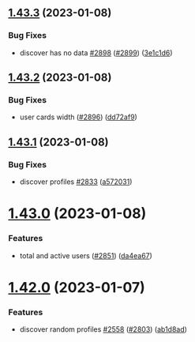 ## [1.43.3](https://github.com/EddieHubCommunity/LinkFree/compare/v1.43.2...v1.43.3) (2023-01-08)


### Bug Fixes

* discover has no data [#2898](https://github.com/EddieHubCommunity/LinkFree/issues/2898) ([#2899](https://github.com/EddieHubCommunity/LinkFree/issues/2899)) ([3e1c1d6](https://github.com/EddieHubCommunity/LinkFree/commit/3e1c1d652d85f4a630b3df081176f453a6927fbc))



## [1.43.2](https://github.com/EddieHubCommunity/LinkFree/compare/v1.43.1...v1.43.2) (2023-01-08)


### Bug Fixes

* user cards width ([#2896](https://github.com/EddieHubCommunity/LinkFree/issues/2896)) ([dd72af9](https://github.com/EddieHubCommunity/LinkFree/commit/dd72af9e66186d77e1908628e0b2b0694c994f46))



## [1.43.1](https://github.com/EddieHubCommunity/LinkFree/compare/v1.43.0...v1.43.1) (2023-01-08)


### Bug Fixes

* discover profiles [#2833](https://github.com/EddieHubCommunity/LinkFree/issues/2833) ([a572031](https://github.com/EddieHubCommunity/LinkFree/commit/a572031dc7f6f724bc9962af845e11aaa7140656))



# [1.43.0](https://github.com/EddieHubCommunity/LinkFree/compare/v1.42.0...v1.43.0) (2023-01-08)


### Features

* total and active users ([#2851](https://github.com/EddieHubCommunity/LinkFree/issues/2851)) ([da4ea67](https://github.com/EddieHubCommunity/LinkFree/commit/da4ea6781139d23856972858ff504c76f4bc7de0))



# [1.42.0](https://github.com/EddieHubCommunity/LinkFree/compare/v1.41.1...v1.42.0) (2023-01-07)


### Features

* discover random profiles [#2558](https://github.com/EddieHubCommunity/LinkFree/issues/2558) ([#2803](https://github.com/EddieHubCommunity/LinkFree/issues/2803)) ([ab1d8ad](https://github.com/EddieHubCommunity/LinkFree/commit/ab1d8adf38a1f7ff7e5687e4bde6e32175aae8a2))



